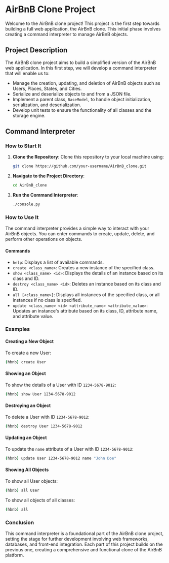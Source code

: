 # AirBnB Clone Project

Welcome to the AirBnB clone project! This project is the first step towards building a full web application, the AirBnB clone. This initial phase involves creating a command interpreter to manage AirBnB objects.

## Project Description

The AirBnB clone project aims to build a simplified version of the AirBnB web application. In this first step, we will develop a command interpreter that will enable us to:

- Manage the creation, updating, and deletion of AirBnB objects such as Users, Places, States, and Cities.
- Serialize and deserialize objects to and from a JSON file.
- Implement a parent class, `BaseModel`, to handle object initialization, serialization, and deserialization.
- Develop unit tests to ensure the functionality of all classes and the storage engine.

## Command Interpreter

### How to Start It

1. **Clone the Repository**: Clone this repository to your local machine using:
   ```sh
   git clone https://github.com/your-username/AirBnB_clone.git
   ```
2. **Navigate to the Project Directory**:
   ```sh
   cd AirBnB_clone
   ```
3. **Run the Command Interpreter**:
   ```sh
   ./console.py
   ```

### How to Use It

The command interpreter provides a simple way to interact with your AirBnB objects. You can enter commands to create, update, delete, and perform other operations on objects.

#### Commands

- `help`: Displays a list of available commands.
- `create <class_name>`: Creates a new instance of the specified class.
- `show <class_name> <id>`: Displays the details of an instance based on its class and ID.
- `destroy <class_name> <id>`: Deletes an instance based on its class and ID.
- `all [<class_name>]`: Displays all instances of the specified class, or all instances if no class is specified.
- `update <class_name> <id> <attribute_name> <attribute_value>`: Updates an instance's attribute based on its class, ID, attribute name, and attribute value.

### Examples

#### Creating a New Object

To create a new User:
```sh
(hbnb) create User
```

#### Showing an Object

To show the details of a User with ID `1234-5678-9012`:
```sh
(hbnb) show User 1234-5678-9012
```

#### Destroying an Object

To delete a User with ID `1234-5678-9012`:
```sh
(hbnb) destroy User 1234-5678-9012
```

#### Updating an Object

To update the `name` attribute of a User with ID `1234-5678-9012`:
```sh
(hbnb) update User 1234-5678-9012 name "John Doe"
```

#### Showing All Objects

To show all User objects:
```sh
(hbnb) all User
```

To show all objects of all classes:
```sh
(hbnb) all
```

### Conclusion

This command interpreter is a foundational part of the AirBnB clone project, setting the stage for further development involving web frameworks, databases, and front-end integration. Each part of this project builds on the previous one, creating a comprehensive and functional clone of the AirBnB platform.
